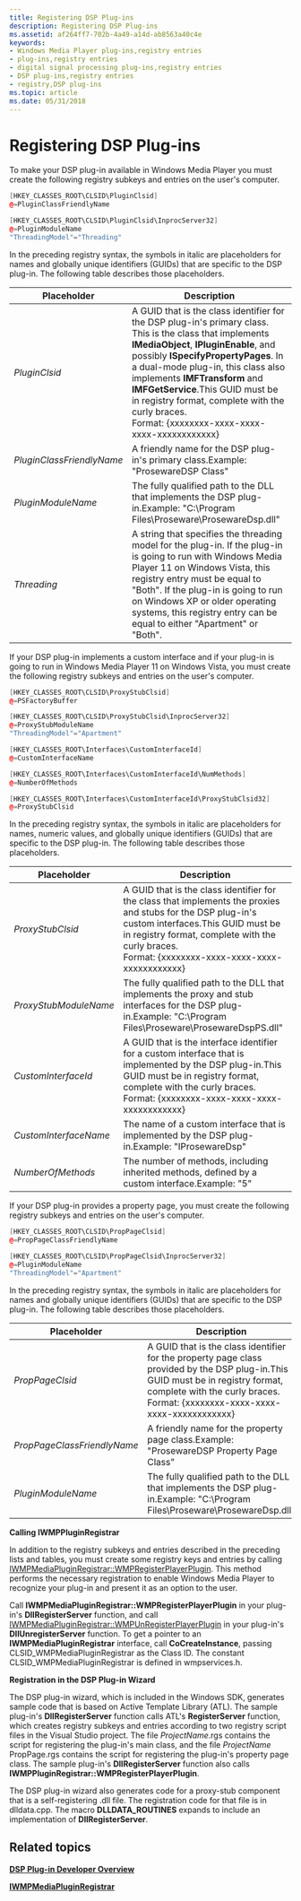 ```yaml
---
title: Registering DSP Plug-ins
description: Registering DSP Plug-ins
ms.assetid: af264ff7-702b-4a49-a14d-ab8563a40c4e
keywords:
- Windows Media Player plug-ins,registry entries
- plug-ins,registry entries
- digital signal processing plug-ins,registry entries
- DSP plug-ins,registry entries
- registry,DSP plug-ins
ms.topic: article
ms.date: 05/31/2018
---
```


# Registering DSP Plug-ins

To make your DSP plug-in available in Windows Media Player you must create the following registry subkeys and entries on the user's computer.


```C++
[HKEY_CLASSES_ROOT\CLSID\PluginClsid]
@=PluginClassFriendlyName

[HKEY_CLASSES_ROOT\CLSID\PluginClsid\InprocServer32]
@=PluginModuleName
"ThreadingModel"="Threading"
```



In the preceding registry syntax, the symbols in italic are placeholders for names and globally unique identifiers (GUIDs) that are specific to the DSP plug-in. The following table describes those placeholders.



| Placeholder               | Description                                                                                                                                                                                                                                                                                                                                                                                                                  |
|---------------------------|------------------------------------------------------------------------------------------------------------------------------------------------------------------------------------------------------------------------------------------------------------------------------------------------------------------------------------------------------------------------------------------------------------------------------|
| *PluginClsid*             | A GUID that is the class identifier for the DSP plug-in's primary class. This is the class that implements **IMediaObject**, **IPluginEnable**, and possibly **ISpecifyPropertyPages**. In a dual-mode plug-in, this class also implements **IMFTransform** and **IMFGetService**.This GUID must be in registry format, complete with the curly braces.<br/> Format: {xxxxxxxx-xxxx-xxxx-xxxx-xxxxxxxxxxxx}<br/> |
| *PluginClassFriendlyName* | A friendly name for the DSP plug-in's primary class.Example: "ProsewareDSP Class"<br/>                                                                                                                                                                                                                                                                                                                                 |
| *PluginModuleName*        | The fully qualified path to the DLL that implements the DSP plug-in.Example: "C:\\Program Files\\Proseware\\ProsewareDsp.dll"<br/>                                                                                                                                                                                                                                                                                     |
| *Threading*               | A string that specifies the threading model for the plug-in. If the plug-in is going to run with Windows Media Player 11 on Windows Vista, this registry entry must be equal to "Both". If the plug-in is going to run on Windows XP or older operating systems, this registry entry can be equal to either "Apartment" or "Both".                                                                                           |



 

If your DSP plug-in implements a custom interface and if your plug-in is going to run in Windows Media Player 11 on Windows Vista, you must create the following registry subkeys and entries on the user's computer.


```C++
[HKEY_CLASSES_ROOT\CLSID\ProxyStubClsid]
@=PSFactoryBuffer

[HKEY_CLASSES_ROOT\CLSID\ProxyStubClsid\InprocServer32]
@=ProxyStubModuleName
"ThreadingModel"="Apartment"

[HKEY_CLASSES_ROOT\Interfaces\CustomInterfaceId]
@=CustomInterfaceName

[HKEY_CLASSES_ROOT\Interfaces\CustomInterfaceId\NumMethods]
@=NumberOfMethods

[HKEY_CLASSES_ROOT\Interfaces\CustomInterfaceId\ProxyStubClsid32]
@=ProxyStubClsid
```



In the preceding registry syntax, the symbols in italic are placeholders for names, numeric values, and globally unique identifiers (GUIDs) that are specific to the DSP plug-in. The following table describes those placeholders.



| Placeholder           | Description                                                                                                                                                                                                                                                                |
|-----------------------|----------------------------------------------------------------------------------------------------------------------------------------------------------------------------------------------------------------------------------------------------------------------------|
| *ProxyStubClsid*      | A GUID that is the class identifier for the class that implements the proxies and stubs for the DSP plug-in's custom interfaces.This GUID must be in registry format, complete with the curly braces.<br/> Format: {xxxxxxxx-xxxx-xxxx-xxxx-xxxxxxxxxxxx}<br/> |
| *ProxyStubModuleName* | The fully qualified path to the DLL that implements the proxy and stub interfaces for the DSP plug-in.Example: "C:\\Program Files\\Proseware\\ProsewareDspPS.dll"<br/>                                                                                               |
| *CustomInterfaceId*   | A GUID that is the interface identifier for a custom interface that is implemented by the DSP plug-in.This GUID must be in registry format, complete with the curly braces.<br/> Format: {xxxxxxxx-xxxx-xxxx-xxxx-xxxxxxxxxxxx}<br/>                           |
| *CustomInterfaceName* | The name of a custom interface that is implemented by the DSP plug-in.Example: "IProsewareDsp"<br/>                                                                                                                                                                  |
| *NumberOfMethods*     | The number of methods, including inherited methods, defined by a custom interface.Example: "5"<br/>                                                                                                                                                                  |



 

If your DSP plug-in provides a property page, you must create the following registry subkeys and entries on the user's computer.


```C++
[HKEY_CLASSES_ROOT\CLSID\PropPageClsid]
@=PropPageClassFriendlyName

[HKEY_CLASSES_ROOT\CLSID\PropPageClsid\InprocServer32]
@=PluginModuleName
"ThreadingModel"="Apartment"
```



In the preceding registry syntax, the symbols in italic are placeholders for names and globally unique identifiers (GUIDs) that are specific to the DSP plug-in. The following table describes those placeholders.



| Placeholder                 | Description                                                                                                                                                                                                                            |
|-----------------------------|----------------------------------------------------------------------------------------------------------------------------------------------------------------------------------------------------------------------------------------|
| *PropPageClsid*             | A GUID that is the class identifier for the property page class provided by the DSP plug-in.This GUID must be in registry format, complete with the curly braces.<br/> Format: {xxxxxxxx-xxxx-xxxx-xxxx-xxxxxxxxxxxx}<br/> |
| *PropPageClassFriendlyName* | A friendly name for the property page class.Example: "ProsewareDSP Property Page Class"<br/>                                                                                                                                     |
| *PluginModuleName*          | The fully qualified path to the DLL that implements the DSP plug-in.Example: "C:\\Program Files\\Proseware\\ProsewareDsp.dll"<br/>                                                                                               |



 

**Calling IWMPPluginRegistrar**

In addition to the registry subkeys and entries described in the preceding lists and tables, you must create some registry keys and entries by calling [IWMPMediaPluginRegistrar::WMPRegisterPlayerPlugin](/windows/desktop/api/wmpservices/nf-wmpservices-iwmpmediapluginregistrar-wmpregisterplayerplugin). This method performs the necessary registration to enable Windows Media Player to recognize your plug-in and present it as an option to the user.

Call **IWMPMediaPluginRegistrar::WMPRegisterPlayerPlugin** in your plug-in's **DllRegisterServer** function, and call [IWMPMediaPluginRegistrar::WMPUnRegisterPlayerPlugin](/windows/desktop/api/wmpservices/nf-wmpservices-iwmpmediapluginregistrar-wmpunregisterplayerplugin) in your plug-in's **DllUnregisterServer** function. To get a pointer to an **IWMPMediaPluginRegistrar** interface, call **CoCreateInstance**, passing CLSID\_WMPMediaPluginRegistrar as the Class ID. The constant CLSID\_WMPMediaPluginRegistrar is defined in wmpservices.h.

**Registration in the DSP Plug-in Wizard**

The DSP plug-in wizard, which is included in the Windows SDK, generates sample code that is based on Active Template Library (ATL). The sample plug-in's **DllRegisterServer** function calls ATL's **RegisterServer** function, which creates registry subkeys and entries according to two registry script files in the Visual Studio project. The file *ProjectName*.rgs contains the script for registering the plug-in's main class, and the file *ProjectName* PropPage.rgs contains the script for registering the plug-in's property page class. The sample plug-in's **DllRegisterServer** function also calls **IWMPPluginRegistrar::WMPRegisterPlayerPlugin**.

The DSP plug-in wizard also generates code for a proxy-stub component that is a self-registering .dll file. The registration code for that file is in dlldata.cpp. The macro **DLLDATA\_ROUTINES** expands to include an implementation of **DllRegisterServer**.

## Related topics

<dl> <dt>

[**DSP Plug-in Developer Overview**](dsp-plug-in-developer-overview.md)
</dt> <dt>

[**IWMPMediaPluginRegistrar**](/windows/desktop/api/wmpservices/nn-wmpservices-iwmpmediapluginregistrar)
</dt> </dl>

 

 





